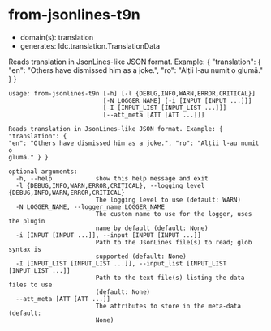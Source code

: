 # from-jsonlines-t9n

* domain(s): translation
* generates: ldc.translation.TranslationData

Reads translation in JsonLines-like JSON format. Example: { "translation": { "en": "Others have dismissed him as a joke.", "ro": "Alții l-au numit o glumă." } }

```
usage: from-jsonlines-t9n [-h] [-l {DEBUG,INFO,WARN,ERROR,CRITICAL}]
                          [-N LOGGER_NAME] [-i [INPUT [INPUT ...]]]
                          [-I [INPUT_LIST [INPUT_LIST ...]]]
                          [--att_meta [ATT [ATT ...]]]

Reads translation in JsonLines-like JSON format. Example: { "translation": {
"en": "Others have dismissed him as a joke.", "ro": "Alții l-au numit o
glumă." } }

optional arguments:
  -h, --help            show this help message and exit
  -l {DEBUG,INFO,WARN,ERROR,CRITICAL}, --logging_level {DEBUG,INFO,WARN,ERROR,CRITICAL}
                        The logging level to use (default: WARN)
  -N LOGGER_NAME, --logger_name LOGGER_NAME
                        The custom name to use for the logger, uses the plugin
                        name by default (default: None)
  -i [INPUT [INPUT ...]], --input [INPUT [INPUT ...]]
                        Path to the JsonLines file(s) to read; glob syntax is
                        supported (default: None)
  -I [INPUT_LIST [INPUT_LIST ...]], --input_list [INPUT_LIST [INPUT_LIST ...]]
                        Path to the text file(s) listing the data files to use
                        (default: None)
  --att_meta [ATT [ATT ...]]
                        The attributes to store in the meta-data (default:
                        None)
```
